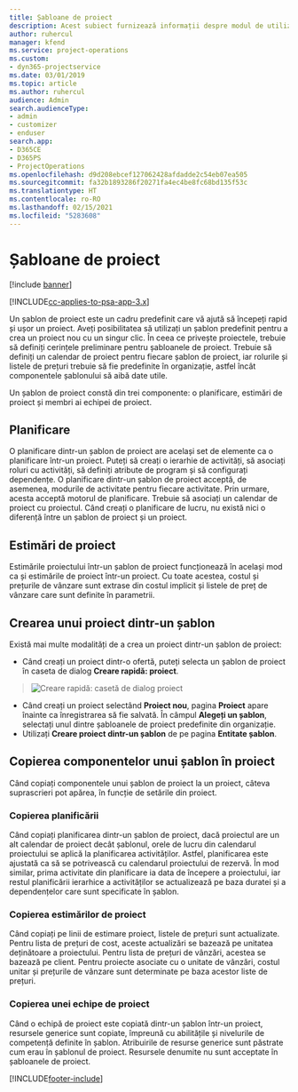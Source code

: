 ```yaml
---
title: Șabloane de proiect
description: Acest subiect furnizează informații despre modul de utilizare a șabloanelor de proiect pentru configurarea rapidă a proiectului.
author: ruhercul
manager: kfend
ms.service: project-operations
ms.custom:
- dyn365-projectservice
ms.date: 03/01/2019
ms.topic: article
ms.author: ruhercul
audience: Admin
search.audienceType:
- admin
- customizer
- enduser
search.app:
- D365CE
- D365PS
- ProjectOperations
ms.openlocfilehash: d9d208ebcef127062428afdadde2c54eb07ea505
ms.sourcegitcommit: fa32b1893286f20271fa4ec4be8fc68bd135f53c
ms.translationtype: HT
ms.contentlocale: ro-RO
ms.lasthandoff: 02/15/2021
ms.locfileid: "5283608"
---
```

# <a name="project-templates"></a>Șabloane de proiect 

[!include [banner](../includes/psa-now-project-operations.md)]

[!INCLUDE[cc-applies-to-psa-app-3.x](../includes/cc-applies-to-psa-app-3x.md)]

Un șablon de proiect este un cadru predefinit care vă ajută să începeți rapid și ușor un proiect. Aveți posibilitatea să utilizați un șablon predefinit pentru a crea un proiect nou cu un singur clic. În ceea ce privește proiectele, trebuie să definiți cerințele preliminare pentru șabloanele de proiect. Trebuie să definiți un calendar de proiect pentru fiecare șablon de proiect, iar rolurile și listele de prețuri trebuie să fie predefinite în organizație, astfel încât componentele șablonului să aibă date utile.

Un șablon de proiect constă din trei componente: o planificare, estimări de proiect și membri ai echipei de proiect.

## <a name="schedule"></a>Planificare

O planificare dintr-un șablon de proiect are același set de elemente ca o planificare într-un proiect. Puteți să creați o ierarhie de activități, să asociați roluri cu activități, să definiți atribute de program și să configurați dependențe. O planificare dintr-un șablon de proiect acceptă, de asemenea, modurile de activitate pentru fiecare activitate. Prin urmare, acesta acceptă motorul de planificare. Trebuie să asociați un calendar de proiect cu proiectul. Când creați o planificare de lucru, nu există nici o diferență între un șablon de proiect și un proiect.

## <a name="project-estimates"></a>Estimări de proiect

Estimările proiectului într-un șablon de proiect funcționează în același mod ca și estimările de proiect într-un proiect. Cu toate acestea, costul și prețurile de vânzare sunt extrase din costul implicit și listele de preț de vânzare care sunt definite în parametrii.

## <a name="creating-a-project-from-a-template"></a>Crearea unui proiect dintr-un șablon
 
Există mai multe modalități de a crea un proiect dintr-un șablon de proiect:

- Când creați un proiect dintr-o ofertă, puteți selecta un șablon de proiect în caseta de dialog **Creare rapidă: proiect**.

> ![Creare rapidă: casetă de dialog proiect](media/project-11.png)

- Când creați un proiect selectând **Proiect nou**, pagina **Proiect** apare înainte ca înregistrarea să fie salvată. În câmpul **Alegeți un șablon**, selectați unul dintre șabloanele de proiect predefinite din organizație.
- Utilizați **Creare proiect dintr-un șablon** de pe pagina **Entitate șablon**.

## <a name="copying-components-of-template-to-project"></a>Copierea componentelor unui șablon în proiect

Când copiați componentele unui șablon de proiect la un proiect, câteva suprascrieri pot apărea, în funcție de setările din proiect.

### <a name="copying-the-schedule"></a>Copierea planificării

Când copiați planificarea dintr-un șablon de proiect, dacă proiectul are un alt calendar de proiect decât șablonul, orele de lucru din calendarul proiectului se aplică la planificarea activităților. Astfel, planificarea este ajustată ca să se potrivească cu calendarul proiectului de rezervă. În mod similar, prima activitate din planificare ia data de începere a proiectului, iar restul planificării ierarhice a activităților se actualizează pe baza duratei și a dependențelor care sunt specificate în șablon. 

### <a name="copying-project-estimates"></a>Copierea estimărilor de proiect 

Când copiați pe linii de estimare proiect, listele de prețuri sunt actualizate. Pentru lista de prețuri de cost, aceste actualizări se bazează pe unitatea deținătoare a proiectului. Pentru lista de prețuri de vânzări, acestea se bazează pe client. Pentru proiecte asociate cu o unitate de vânzări, costul unitar și prețurile de vânzare sunt determinate pe baza acestor liste de prețuri.

### <a name="copying-a-project-team"></a>Copierea unei echipe de proiect

Când o echipă de proiect este copiată dintr-un șablon într-un proiect, resursele generice sunt copiate, împreună cu abilitățile și nivelurile de competență definite în șablon. Atribuirile de resurse generice sunt păstrate cum erau în șablonul de proiect. Resursele denumite nu sunt acceptate în șabloanele de proiect.


[!INCLUDE[footer-include](../includes/footer-banner.md)]